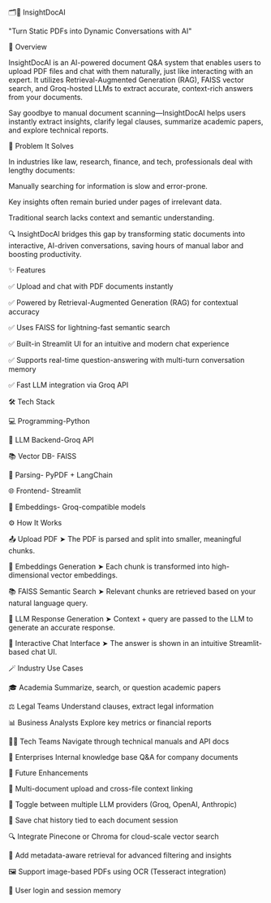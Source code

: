 🗂️📄 InsightDocAI

"Turn Static PDFs into Dynamic Conversations with AI"

🚀 Overview

InsightDocAI is an AI-powered document Q&A system that enables users to upload PDF files and chat with them naturally, just like interacting with an expert. It utilizes Retrieval-Augmented Generation (RAG), FAISS vector search, and Groq-hosted LLMs to extract accurate, context-rich answers from your documents.

Say goodbye to manual document scanning—InsightDocAI helps users instantly extract insights, clarify legal clauses, summarize academic papers, and explore technical reports.

🎯 Problem It Solves

In industries like law, research, finance, and tech, professionals deal with lengthy documents:

Manually searching for information is slow and error-prone.

Key insights often remain buried under pages of irrelevant data.

Traditional search lacks context and semantic understanding.

🔍 InsightDocAI bridges this gap by transforming static documents into interactive, AI-driven conversations, saving hours of manual labor and boosting productivity.

✨ Features

✅ Upload and chat with PDF documents instantly

✅ Powered by Retrieval-Augmented Generation (RAG) for contextual accuracy

✅ Uses FAISS for lightning-fast semantic search

✅ Built-in Streamlit UI for an intuitive and modern chat experience

✅ Supports real-time question-answering with multi-turn conversation memory

✅ Fast LLM integration via Groq API

🛠️ Tech Stack

💻 Programming-Python

🧠 LLM Backend-Groq API

📚 Vector DB-	FAISS

📄 Parsing-	PyPDF + LangChain

🌐 Frontend-	Streamlit

🧩 Embeddings-	Groq-compatible models

⚙️ How It Works

📤 Upload PDF
➤ The PDF is parsed and split into smaller, meaningful chunks.

🧬 Embeddings Generation
➤ Each chunk is transformed into high-dimensional vector embeddings.

📚 FAISS Semantic Search
➤ Relevant chunks are retrieved based on your natural language query.

🧠 LLM Response Generation
➤ Context + query are passed to the LLM to generate an accurate response.

💬 Interactive Chat Interface
➤ The answer is shown in an intuitive Streamlit-based chat UI.

🪄 Industry Use Cases

🎓 Academia	Summarize, search, or question academic papers

⚖️ Legal Teams	Understand clauses, extract legal information

📊 Business Analysts	Explore key metrics or financial reports

🧑‍💻 Tech Teams	Navigate through technical manuals and API docs

🏢 Enterprises	Internal knowledge base Q&A for company documents

🌱 Future Enhancements

📁 Multi-document upload and cross-file context linking

🔄 Toggle between multiple LLM providers (Groq, OpenAI, Anthropic)

💾 Save chat history tied to each document session

🔍 Integrate Pinecone or Chroma for cloud-scale vector search

🧠 Add metadata-aware retrieval for advanced filtering and insights

🖼️ Support image-based PDFs using OCR (Tesseract integration)

🔐 User login and session memory

